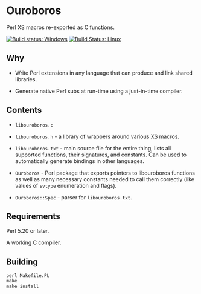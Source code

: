 # Ouroboros

Perl XS macros re-exported as C functions.

[![Build status: Windows](https://ci.appveyor.com/api/projects/status/tmmk51e2h25qsd99/branch/master?svg=true)](https://ci.appveyor.com/project/vickenty/ouroboros/branch/master)
[![Build Status: Linux](https://travis-ci.org/vickenty/ouroboros.svg?branch=master)](https://travis-ci.org/vickenty/ouroboros)

## Why

* Write Perl extensions in any language that can produce and link shared
libraries.

* Generate native Perl subs at run-time using a just-in-time compiler.

## Contents

* `libouroboros.c`
* `libouroboros.h` - a library of wrappers around various XS macros.

* `libouroboros.txt` - main source file for the entire thing, lists
  all supported functions, their signatures, and constants. Can be
  used to automatically generate bindings in other languages.

* `Ouroboros` - Perl package that exports pointers to libouroboros
  functions as well as many necessary constants needed to call them
  correctly (like values of `svtype` enumeration and flags).

* `Ouroboros::Spec` - parser for `libouroboros.txt`.

## Requirements

Perl 5.20 or later.

A working C compiler.

## Building

    perl Makefile.PL
    make
    make install
